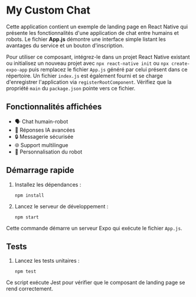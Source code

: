 # My Custom Chat

Cette application contient un exemple de landing page en React Native qui présente les fonctionnalités d'une application de chat entre humains et robots. Le fichier **App.js** démontre une interface simple listant les avantages du service et un bouton d'inscription.

Pour utiliser ce composant, intégrez-le dans un projet React Native existant ou initialisez un nouveau projet avec `npx react-native init` ou `npx create-expo-app` puis remplacez le fichier `App.js` généré par celui présent dans ce répertoire.
Un fichier `index.js` est également fourni et se charge d'enregistrer l'application via `registerRootComponent`. Vérifiez que la propriété `main` du `package.json` pointe vers ce fichier.

## Fonctionnalités affichées
- 🗣️ Chat humain-robot
- 🤖 Réponses IA avancées
- 🔒 Messagerie sécurisée
- 🌐 Support multilingue
- 🎨 Personnalisation du robot

## Démarrage rapide

1. Installez les dépendances :
   ```
   npm install
   ```
2. Lancez le serveur de développement :
   ```
   npm start
   ```

Cette commande démarre un serveur Expo qui exécute le fichier `App.js`.

## Tests

1. Lancez les tests unitaires :
   ```
   npm test
   ```

Ce script exécute Jest pour vérifier que le composant de landing page se rend correctement.
